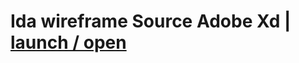 # Ida wireframe Source Adobe Xd | [launch / open](https://xd.adobe.com/view/81f69630-717f-4f0f-8bd0-87311029a3c2?fullscreen)
